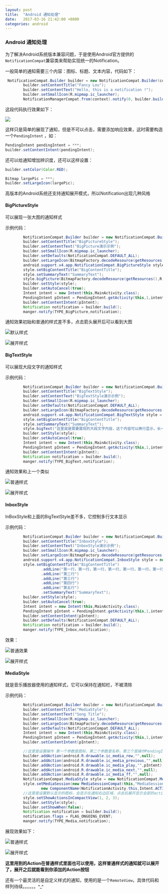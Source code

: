 ```yaml
---
layout: post
title:  "Android 通知处理"
date:   2017-03-16 21:42:00 +0800
categories: android
---
```

### Android 通知处理



为了解决Android系统版本兼容问题，于是使用Android官方提供的`NotificationCompat`兼容类来帮助实现统一的Notification。

一般简单的通知需要三个内容：图标、标题、文本内容，代码如下：

```java
 NotificationCompat.Builder builder = new NotificationCompat.Builder(context);
        builder.setContentTitle("Fancy Lou");
        builder.setContentText("Hello, this is a notification !");
        builder.setSmallIcon(R.mipmap.ic_launcher);
        NotificationManagerCompat.from(context).notify(0, builder.build());
```

这段代码执行效果如下：

![](http://muliba.u.qiniudn.com/notification.jpg)

这样只是简单的展现了通知，但是不可以点击，需要添加响应效果，这时需要构造一个`PendingIntent` ，如：

```java
PendingIntent pendingIntent = ***;
builder.setContentIntent(pendingIntent);
```

还可以给通知增加辨识度，还可以这样设置：

```java
builder.setColor(Color.RED);

Bitmap largePic = ***;
builder.setLargeIcon(largePic);
```



高版本的Android系统还支持通知展开模式，所以Notification出现几种风格

#### BigPictureStyle

可以展现一张大图的通知样式

示例代码：

```java
        NotificationCompat.Builder builder = new NotificationCompat.Builder(this);
        builder.setContentTitle("BigPictureStyle");
        builder.setContentText("BigPicture演示示例");
        builder.setSmallIcon(R.mipmap.ic_launcher);
        builder.setDefaults(NotificationCompat.DEFAULT_ALL);
        builder.setLargeIcon(BitmapFactory.decodeResource(getResources(),R.mipmap.pic_zxgg));
        android.support.v4.app.NotificationCompat.BigPictureStyle style = new android.support.v4.app.NotificationCompat.BigPictureStyle();
        style.setBigContentTitle("BigContentTitle");
        style.setSummaryText("SummaryText");
        style.bigPicture(BitmapFactory.decodeResource(getResources(),R.drawable.pic_sample));
        builder.setStyle(style);
        builder.setAutoCancel(true);
        Intent intent = new Intent(this,MainActivity.class);
        PendingIntent pIntent = PendingIntent.getActivity(this,1,intent,0);
        builder.setContentIntent(pIntent);
        Notification notification = builder.build();
        manger.notify(TYPE_BigPicture,notification);
```

通知效果初始和普通的样式差不多，点击箭头展开后可以看到大图

![默认样式](http://muliba.u.qiniudn.com/bigPicture1.jpg)

![展开样式](http://muliba.u.qiniudn.com/bigPicture2.jpg)



#### BigTextStyle

可以展现大段文字的通知样式

示例代码：

```java
        NotificationCompat.Builder builder = new NotificationCompat.Builder(this);
        builder.setContentTitle("BigTextStyle");
        builder.setContentText("BigTextStyle演示示例");
        builder.setSmallIcon(R.mipmap.ic_launcher);
        builder.setDefaults(NotificationCompat.DEFAULT_ALL);
        builder.setLargeIcon(BitmapFactory.decodeResource(getResources(),R.mipmap.pic_zxgg));
        android.support.v4.app.NotificationCompat.BigTextStyle style = new android.support.v4.app.NotificationCompat.BigTextStyle();
        style.setBigContentTitle("BigContentTitle");
        style.setSummaryText("SummaryText");
        style.bigText("这里就是需要展现的大段文字内容，这个内容可以换行显示，长一点长一点长一点长一点长一点长一点长一点长一点长一点长一点长一点长一点长一点长一点长一点长一点长一点长一点长一点长一点长一点长一点长一点长一点长一点长一点");
        builder.setStyle(style);
        builder.setAutoCancel(true);
        Intent intent = new Intent(this,MainActivity.class);
        PendingIntent pIntent = PendingIntent.getActivity(this,1,intent,0);
        builder.setContentIntent(pIntent);
        Notification notification = builder.build();
        manger.notify(TYPE_BigText,notification);
```

通知效果和上一个类似

![普通样式](http://muliba.u.qiniudn.com/IMG_20170316_202900.png)

![展开样式](http://muliba.u.qiniudn.com/IMG_20170316_202930.png)



#### InboxStyle

InBoxStyle和上面的BigTextStyle差不多，它控制多行文本显示

示例代码：

```java
        NotificationCompat.Builder builder = new NotificationCompat.Builder(this);
        builder.setContentTitle("InboxStyle");
        builder.setContentText("InboxStyle演示示例");
        builder.setSmallIcon(R.mipmap.ic_launcher);
        builder.setLargeIcon(BitmapFactory.decodeResource(getResources(),R.mipmap.pic_zxgg));
        android.support.v4.app.NotificationCompat.InboxStyle style = new android.support.v4.app.NotificationCompat.InboxStyle();
        style.setBigContentTitle("BigContentTitle")
                .addLine("第一行，第一行，第一行，第一行，第一行，第一行，第一行")
                .addLine("第二行")
                .addLine("第三行")
                .addLine("第四行")
                .addLine("第五行")
                .setSummaryText("SummaryText");
        builder.setStyle(style);
        builder.setAutoCancel(true);
        Intent intent = new Intent(this,MainActivity.class);
        PendingIntent pIntent = PendingIntent.getActivity(this,1,intent,0);
        builder.setContentIntent(pIntent);
        builder.setDefaults(NotificationCompat.DEFAULT_ALL);
        Notification notification = builder.build();
        manger.notify(TYPE_Inbox,notification);
```

效果：

![普通效果](http://muliba.u.qiniudn.com/inBox1.jpg)

![展开样式](http://muliba.u.qiniudn.com/inBox2.jpg)



#### MediaStyle

就是音乐播放器使用的通知样式，它可以保持在通知栏，不被清除

示例代码：

```java
        NotificationCompat.Builder builder = new NotificationCompat.Builder(this);
        builder.setContentTitle("MediaStyle");
        builder.setContentText("Song Title");
        builder.setSmallIcon(R.mipmap.ic_launcher);
        builder.setLargeIcon(BitmapFactory.decodeResource(getResources(),R.mipmap.pic_zxgg));
        builder.setDefaults(NotificationCompat.DEFAULT_ALL);
        Intent intent = new Intent(this,MainActivity.class);
        PendingIntent pIntent = PendingIntent.getActivity(this,1,intent,0);
        builder.setContentIntent(pIntent);

        //这里是设置操作 第一个参数是图标，第二个参数是名称，第三个是操作PendingIntent
        builder.addAction(android.R.drawable.ic_media_rew,"",null);
        builder.addAction(android.R.drawable.ic_media_previous,"",null);
        builder.addAction(android.R.drawable.ic_media_play,"",pIntent);
        builder.addAction(android.R.drawable.ic_media_next,"",null);
        builder.addAction(android.R.drawable.ic_media_ff,"",null);
        NotificationCompat.MediaStyle style = new NotificationCompat.MediaStyle();
        style.setMediaSession(new MediaSessionCompat(this,"MediaSession",
                new ComponentName(NotificationActivity.this,Intent.ACTION_MEDIA_BUTTON),null).getSessionToken());
        //这里是设置默认显示的图标，会显示在通知右边区域，点击后展开显示全部的action，参数是上面的action的下标 最多三个
        style.setShowActionsInCompactView(1, 2, 3);
        builder.setStyle(style);
        builder.setShowWhen(false);
        Notification notification = builder.build();
		notification.flags = FLAG_ONGOING_EVENT;
        manger.notify(TYPE_Media,notification);
```



展现效果如下：

![普通样式](http://muliba.u.qiniudn.com/media1.jpg)

![展开样式](http://muliba.u.qiniudn.com/media2.jpg)

**这里用到的Action在普通样式里面也可以使用，这样普通样式的通知就可以展开了，展开之后就能看到你添加的Action按钮**



还有一个最灵活的是自定义样式的通知，使用的是一个`RemoteView`，具体代码和样列待续。。。。。。^_^



